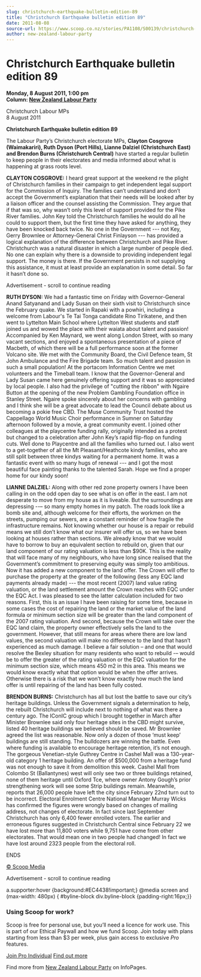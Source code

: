 ```yaml
---
slug: christchurch-earthquake-bulletin-edition-89
title: "Christchurch Earthquake bulletin edition 89"
date: 2011-08-08
source-url: https://www.scoop.co.nz/stories/PA1108/S00139/christchurch-earthquake-bulletin-edition-89.htm
author: new-zealand-labour-party
---
```

Christchurch Earthquake bulletin edition 89
===========================================

**Monday, 8 August 2011, 1:00 pm**  
**Column: [New Zealand Labour Party](https://info.scoop.co.nz/New_Zealand_Labour_Party)**

Christchurch Labour MPs  
8 August 2011

**Christchurch Earthquake bulletin edition 89**

The Labour Party’s Christchurch electorate MPs, **Clayton Cosgrove (Waimakariri), Ruth Dyson (Port Hills), Lianne Dalziel (Christchurch East) and Brendon Burns (Christchurch Central)** have started a regular bulletin to keep people in their electorates and media informed about what is happening at grass roots level.

**CLAYTON COSGROVE:** I heard great support at the weekend re the plight of Christchurch families in their campaign to get independent legal support for the Commission of Inquiry. The families can’t understand and don’t accept the Government’s explanation that their needs will be looked after by a liaison officer and the counsel assisting the Commission. They argue that if that was so, why wasn’t only this level of support provided for the Pike River families. John Key told the Christchurch families he would do all he could to support them, but the first time they have asked for anything, they have been knocked back twice. No one in the Government --- not Key, Gerry Brownlee or Attorney-General Christ Finlayson --- has provided a logical explanation of the difference between Christchurch and Pike River. Christchurch was a natural disaster in which a large number of people died. No one can explain why there is a downside to providing independent legal support. The money is there. If the Government persists in not supplying this assistance, it must at least provide an explanation in some detail. So far it hasn’t done so.

Advertisement - scroll to continue reading





**RUTH DYSON:** We had a fantastic time on Friday with Governor-General Anand Satyanand and Lady Susan on their sixth visit to Christchurch since the February quake. We started in Rapaki with a powhiri, including a welcome from Labour's Te Tai Tonga candidate Rino Tirikatene, and then went to Lyttelton Main School where Lyttelton West students and staff joined us and wowed the place with their waiata about talent and passion! Accompanied by Ken Maynard, we went along London Street, with so many vacant sections, and enjoyed a spontaneous presentation of a piece of Macbeth, of which there will be a full performance soon at the former Volcano site. We met with the Community Board, the Civil Defence team, St John Ambulance and the Fire Brigade team. So much talent and passion in such a small population! At the portacom Information Centre we met volunteers and the Timeball team. I know that the Governor-General and Lady Susan came here genuinely offering support and it was so appreciated by local people. I also had the privilege of "cutting the ribbon" with Ngaire Button at the opening of the new Problem Gambling Foundation office in Stanley Street. Ngaire spoke sincerely about her concerns with gambling and I think she will be a great advocate to lead the Council debate about us becoming a pokie free CBD. The Muse Community Trust hosted the Cappellago World Music Choir performance in Sumner on Saturday afternoon followed by a movie, a great community event. I joined other colleagues at the playcentre funding rally, originally intended as a protest but changed to a celebration after John Key’s rapid flip-flop on funding cuts. Well done to Playcentre and all the families who turned out. I also went to a get-together of all the Mt Pleasant/Heathcote kindy families, who are still split between three kindys waiting for a permanent home. It was a fantastic event with so many hugs of renewal --- and I got the most beautiful face painting thanks to the talented Sarah. Hope we find a proper home for our kindy soon!

**LIANNE DALZIEL:** Along with other red zone property owners I have been calling in on the odd open day to see what is on offer in the east. I am not desperate to move from my house as it is liveable. But the surroundings are depressing --– so many empty homes in my patch. The roads look like a bomb site and, although welcome for their efforts, the workmen on the streets, pumping our sewers, are a constant reminder of how fragile the infrastructure remains. Not knowing whether our house is a repair or rebuild means we still don’t know what our insurer will offer us, so we have been looking at houses rather than sections. We already know that we would have to borrow to buy an equivalent section to rebuild on, given that our land component of our rating valuation is less than $90K. This is the reality that will face many of my neighbours, who have long since realised that the Government’s commitment to preserving equity was simply too ambitious. Now it has added a new component to the land offer. The Crown will offer to purchase the property at the greater of the following (less any EQC land payments already made) --- the most recent (2007) land value rating valuation, or the land settlement amount the Crown reaches with EQC under the EQC Act. I was pleased to see the latter calculation included for two reasons. First, this is an issue I have been raising for some time, because in some cases the cost of repairing the land or the market value of the land formula or minimum section size will be greater than the land component of the 2007 rating valuation. And second, because the Crown will take over the EQC land claim, the property owner effectively sells the land to the government. However, that still means for areas where there are low land values, the second valuation will make no difference to the land that hasn’t experienced as much damage. I believe a fair solution – and one that would resolve the Bexley situation for many residents who want to rebuild -– would be to offer the greater of the rating valuation or the EQC valuation for the minimum section size, which means 450 m2 in this area. This means we would know exactly what that option would be when the offer arrives. Otherwise there is a risk that we won’t know exactly how much the land offer is until repairing of the land has been fully costed.

**BRENDON BURNS:** Christchurch has all but lost the battle to save our city’s heritage buildings. Unless the Government signals a determination to help, the rebuilt Christchurch will include next to nothing of what was there a century ago. The IConIC group which I brought together in March after Minister Brownlee said only four heritage sites in the CBD might survive, listed 40 heritage buildings we believed should be saved. Mr Brownlee agreed the list was reasonable. Now only a dozen of those ‘must keep’ buildings are still standing. The bulldozers are winning the battle. Even where funding is available to encourage heritage retention, it’s not enough. The gorgeous Venetian-style Guthrey Centre in Cashel Mall was a 130-year-old category 1 heritage building. An offer of $500,000 from a heritage fund was not enough to save it from demolition this week. Cashel Mall from Colombo St (Ballantynes) west will only see two or three buildings retained, none of them heritage until Oxford Tce, where owner Antony Gough’s prior strengthening work will see some Strip buildings remain. Meanwhile, reports that 26,000 people have left the city since February 22nd turn out to be incorrect. Electoral Enrolment Centre National Manager Murray Wicks has confirmed the figures were wrongly based on changes of mailing address, not changes of electorate. In fact since last September Christchurch has only 6,400 fewer enrolled voters. The earlier and erroneous figures suggested in Christchurch Central since February 22 we have lost more than 11,800 voters while 9,751 have come from other electorates. That would mean one in two people had changed! In fact we have lost around 2323 people from the electoral roll.

ENDS

[© Scoop Media](http://www.scoop.co.nz/about/terms.html)  

Advertisement - scroll to continue reading



a.supporter:hover {background:#EC4438!important;} @media screen and (max-width: 480px) { #byline-block div.byline-block {padding-right:16px;}}

### Using Scoop for work?

Scoop is free for personal use, but you’ll need a licence for work use. This is part of our Ethical Paywall and how we fund Scoop. Join today with plans starting from less than $3 per week, plus gain access to exclusive _Pro_ features.  
  
[Join Pro Individual](https://pro.scoop.co.nz/Individual/?from=ProIn24) [Find out more](https://pro.scoop.co.nz/using-scoop-for-work/?from=ProIn24)

Find more from [New Zealand Labour Party](https://info.scoop.co.nz/New_Zealand_Labour_Party) on InfoPages.
